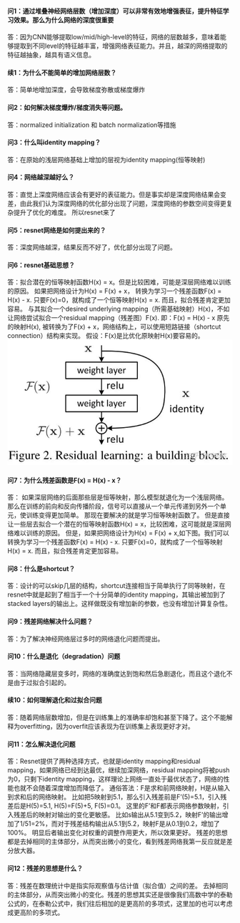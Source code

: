 #### 问1：通过堆叠神经网络层数（增加深度）可以非常有效地增强表征，提升特征学习效果。那么为什么网络的深度很重要  
答：因为CNN能够提取low/mid/high-level的特征，网络的层数越多，意味着能够提取到不同level的特征越丰富，增强网络表征能力。并且，越深的网络提取的特征越抽象，越具有语义信息。

#### 续1：为什么不能简单的增加网络层数？
答：简单地增加深度，会导致梯度弥散或梯度爆炸

#### 问2：如何解决梯度爆炸/梯度消失等问题。
答：normalized initialization  和  batch normalization等措施

#### 问3：什么叫identity mapping？
答：在原始的浅层网络基础上增加的层视为identity mapping(恒等映射)

#### 问4：网络越深越好么？
答：直觉上深度网络应该会有更好的表征能力。但是事实却是深度网络结果会变差，由此我们认为深度网络的优化部分出现了问题，深度网络的参数空间变得更复杂提升了优化的难度。
所以resnet来了

#### 问5：resnet网络是如何提出来的？
答：深度网络越深，结果反而不好了，优化部分出现了问题。

#### 问6：resnet基础思想？
答：拟合潜在的恒等映射函数H(x) = x。但是比较困难，可能是深层网络难以训练的原因。
    如果把网络设计为H(x) = F(x) + x， 转换为学习一个残差函数F(x) = H(x) - x. 只要F(x)=0，就构成了一个恒等映射H(x) = x. 而且，拟合残差肯定更加容易。
    与其拟合一个desired underlying mapping（所需基础映射）H(x)，不如让网络尝试拟合一个residual mapping（残差图）F(x). 
    即：F(x) = H(x) - x
    原先的映射H(x), 被转换为了F(x) + x，网络结构上，可以使用短路链接（shortcut connection）结构来实现。
    假设：F(x)是比优化原映射H(x)要容易的。
![image](https://github.com/T-Mac-Curry/Engineering-Problem/blob/master/images/resnet1.jpg)

#### 问7：为什么残差函数是F(x) = H(x) - x？
答：
    如果深层网络的后面那些层是恒等映射，那么模型就退化为一个浅层网络。那么在训练的前向和反向传播阶段，信号可以直接从一个单元传递到另外一个单元，使训练变得更加简单。
    那现在要解决的就是学习恒等映射函数了。 
    但是直接让一些层去拟合一个潜在的恒等映射函数H(x) = x，比较困难，这可能就是深层网络难以训练的原因。
    但是，如果把网络设计为H(x) = F(x) + x,如下图。我们可以转换为学习一个残差函数F(x) = H(x) - x. 
    只要F(x)=0，就构成了一个恒等映射H(x) = x. 而且，拟合残差肯定更加容易。
    
#### 问8：什么是shortcut？
答：设计的可以skip几层的结构，shortcut连接相当于简单执行了同等映射，在resnet中就是起到了相当于一个十分简单的identity mapping，其输出被加到了stacked layers的输出上。这样做既没有增加新的参数，也没有增加计算复杂性。

#### 问9：残差网络解决什么问题？
答：为了解决神经网络层过多时的网络退化问题而提出。

#### 问10：什么是退化（degradation）问题
答：当网络隐藏层变多时，网络的准确度达到饱和然后急剧退化，而且这个退化不是由于过拟合引起的。

#### 续10：如何理解退化和过拟合问题
答：随着网络层数增加，但是在训练集上的准确率却饱和甚至下降了。这个不能解释为overfitting，因为overfit应该表现为在训练集上表现更好才对。

#### 问11：怎么解决退化问题
答：Resnet提供了两种选择方式，也就是identity mapping和residual mapping，如果网络已经到达最优，继续加深网络，residual mapping将被push为0，只剩下identity mapping，这样理论上网络一直处于最优状态了，网络的性能也就不会随着深度增加而降低了。
    通俗答法：F是求和前网络映射，H是从输入到求和后的网络映射。
    比如把5映射到5.1，那么引入残差前是F’(5)=5.1，引入残差后是H(5)=5.1, H(5)=F(5)+5, F(5)=0.1。
    这里的F’和F都表示网络参数映射，引入残差后的映射对输出的变化更敏感。
    比如s输出从5.1变到5.2，映射F’的输出增加了1/51=2%，而对于残差结构输出从5.1到5.2，映射F是从0.1到0.2，增加了100%。
    明显后者输出变化对权重的调整作用更大，所以效果更好。
    残差的思想都是去掉相同的主体部分，从而突出微小的变化，看到残差网络我第一反应就是差分放大器。

#### 问12：残差的思想是什么？
答：残差在数理统计中是指实际观察值与估计值（拟合值）之间的差。 去掉相同的主体部分，从而突出微小的变化。残差的思想其实还是很像我们高数中学的泰勒公式的，在泰勒公式中，我们往后相加的是更高阶的多项式，这里加的也可以考虑成更高阶的多项式。


    

